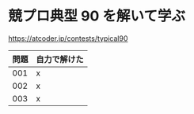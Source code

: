 # 競プロ典型 90 を解いて学ぶ

https://atcoder.jp/contests/typical90

| 問題 | 自力で解けた |
| ---- | ------------ |
| 001  | x            |
| 002  | x            |
| 003  | x            |
